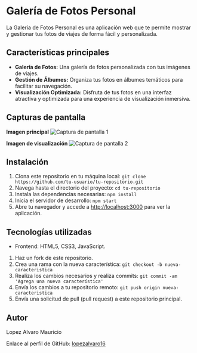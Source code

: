 # Galería de Fotos Personal

La Galería de Fotos Personal es una aplicación web que te permite mostrar y gestionar tus fotos de viajes de forma fácil y personalizada.

## Características principales

- **Galería de Fotos:** Una galería de fotos personalizada con tus imágenes de viajes.
- **Gestión de Álbumes:** Organiza tus fotos en álbumes temáticos para facilitar su navegación.
- **Visualización Optimizada:** Disfruta de tus fotos en una interfaz atractiva y optimizada para una experiencia de visualización inmersiva.

## Capturas de pantalla

**Imagen principal**
![Captura de pantalla 1](https://github.com/lopezalvaro16/Galeria-Fotos/assets/68611480/bbc1448b-ce59-4bc3-b11f-943f7004f95d)

**Imagen de visualización**
![Captura de pantalla 2](https://github.com/lopezalvaro16/Galeria-Fotos/assets/68611480/391557b0-6ca4-412c-86cb-5152afaaffab)

## Instalación

1. Clona este repositorio en tu máquina local: `git clone https://github.com/tu-usuario/tu-repositorio.git`
2. Navega hasta el directorio del proyecto: `cd tu-repositorio`
3. Instala las dependencias necesarias: `npm install`
4. Inicia el servidor de desarrollo: `npm start`
5. Abre tu navegador y accede a [http://localhost:3000](http://localhost:3000) para ver la aplicación.

## Tecnologías utilizadas

- Frontend: HTML5, CSS3, JavaScript.

1. Haz un fork de este repositorio.
2. Crea una rama con la nueva característica: `git checkout -b nueva-caracteristica`
3. Realiza los cambios necesarios y realiza commits: `git commit -am 'Agrega una nueva característica'`
4. Envía los cambios a tu repositorio remoto: `git push origin nueva-caracteristica`
5. Envía una solicitud de pull (pull request) a este repositorio principal.

## Autor

Lopez Alvaro Mauricio

Enlace al perfil de GitHub: [lopezalvaro16](https://github.com/lopezalvaro16/)

